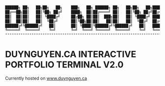 ```javascript
██████╗ ██╗   ██╗██╗   ██╗    ███╗   ██╗ ██████╗ ██╗   ██╗██╗   ██╗███████╗███╗   ██╗
██╔══██╗██║   ██║╚██╗ ██╔╝    ████╗  ██║██╔════╝ ██║   ██║╚██╗ ██╔╝██╔════╝████╗  ██║
██║  ██║██║   ██║ ╚████╔╝     ██╔██╗ ██║██║  ███╗██║   ██║ ╚████╔╝ █████╗  ██╔██╗ ██║
██║  ██║██║   ██║  ╚██╔╝      ██║╚██╗██║██║   ██║██║   ██║  ╚██╔╝  ██╔══╝  ██║╚██╗██║
██████╔╝╚██████╔╝   ██║       ██║ ╚████║╚██████╔╝╚██████╔╝   ██║   ███████╗██║ ╚████║
╚═════╝  ╚═════╝    ╚═╝       ╚═╝  ╚═══╝ ╚═════╝  ╚═════╝    ╚═╝   ╚══════╝╚═╝  ╚═══╝
*************************************************************************************
```

# DUYNGUYEN.CA INTERACTIVE PORTFOLIO TERMINAL V2.0

Currently hosted on www.duynguyen.ca
